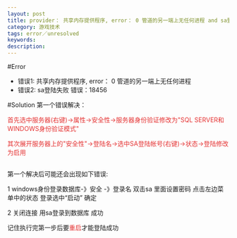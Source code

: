 ```yaml
---
layout: post
title: provider： 共享内存提供程序, error： 0 管道的另一端上无任何进程 and sa登陆失败 错误：18456
category: 游戏技术
tags: error／unresolved
keywords: 
description: 
---
```

#Error
* 错误1: 共享内存提供程序, error： 0 管道的另一端上无任何进程
* 错误2: sa登陆失败 错误：18456


#Solution
第一个错误解决：

<span
style="color:#e53333;">首先选中服务器(右键)-\>属性-\>安全性-\>服务器身份验证修改为"SQL
SERVER和WINDOWS身份验证模式"</span>

<span
style="color:#e53333;">其次展开服务器上的"安全性"-\>登陆名-\>选中SA登陆帐号(右键)-\>状态-\>登陆修改为启用</span>

## 
第一个解决后可能还会出现如下错误:

1 windows身份登录数据库-》安全 -》登录名 双击sa 里面设置密码
点击左边菜单中的状态 登录选中“启动” 确定

2 关闭连接 用sa登录到数据库 成功

记住执行完第一步后要<span style="color:#e53333;">重启</span>才能登陆成功

